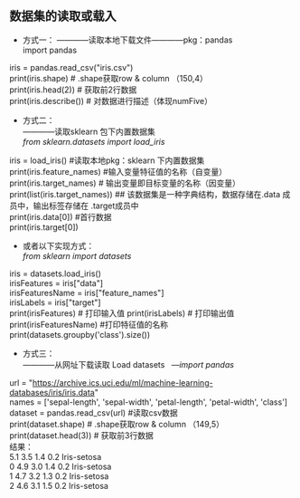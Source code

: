 ## 数据集的读取或载入

- 方式一： 
————读取本地下载文件————pkg：pandas  
import pandas  

iris = pandas.read_csv("iris.csv")  
print(iris.shape)   # .shape获取row & column （150,4）  
print(iris.head(2)) # 获取前2行数据  
print(iris.describe())  # 对数据进行描述（体现numFive）  

- 方式二：  
————读取sklearn 包下内置数据集  
_from sklearn.datasets import load_iris_    

iris = load_iris() #读取本地pkg：sklearn 下内置数据集  
print(iris.feature_names) #输入变量特征值的名称（自变量）  
print(iris.target_names)  # 输出变量即目标变量的名称（因变量）
print(list(iris.target_names)) ## 该数据集是一种字典结构，数据存储在.data 成员中，输出标签存储在 .target成员中    
print(iris.data[0]) #首行数据  
print(iris.target[0])  

- 或者以下实现方式：  
_from sklearn import datasets_    

iris = datasets.load_iris()  
irisFeatures = iris["data"]  
irisFeaturesName = iris["feature_names"]  
irisLabels = iris["target"]  
print(irisFeatures) # 打印输入值 
print(irisLabels) # 打印输出值 
print(irisFeaturesName) #打印特征值的名称  
print(datasets.groupby('class').size())  

- 方式三：  
————从网址下载读取 Load datasets  
—_import pandas_  

url = "https://archive.ics.uci.edu/ml/machine-learning-databases/iris/iris.data"  
names = ['sepal-length', 'sepal-width', 'petal-length', 'petal-width', 'class']  
dataset = pandas.read_csv(url) #读取csv数据  
print(dataset.shape)   # .shape获取row & column （149,5）  
print(dataset.head(3)) # 获取前3行数据  
结果：  
5.1  3.5  1.4  0.2  Iris-setosa  
0  4.9  3.0  1.4  0.2  Iris-setosa  
1  4.7  3.2  1.3  0.2  Iris-setosa  
2  4.6  3.1  1.5  0.2  Iris-setosa  
